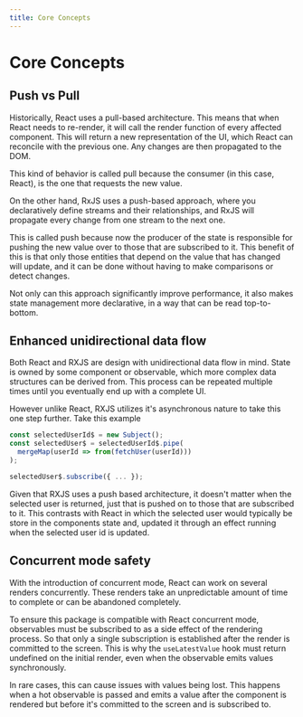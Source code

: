 ```yaml
---
title: Core Concepts
---
```


# Core Concepts

## Push vs Pull

Historically, React uses a pull-based architecture. This means that when React needs to re-render, it will call the render function of every affected component. This will return a new representation of the UI, which React can reconcile with the previous one. Any changes are then propagated to the DOM.

This kind of behavior is called pull because the consumer (in this case, React), is the one that requests the new value.

On the other hand, RxJS uses a push-based approach, where you declaratively define streams and their relationships, and RxJS will propagate every change from one stream to the next one.

This is called push because now the producer of the state is responsible for pushing the new value over to those that are subscribed to it. This benefit of this is that only those entities that depend on the value that has changed will update, and it can be done without having to make comparisons or detect changes.

Not only can this approach significantly improve performance, it also makes state management more declarative, in a way that can be read top-to-bottom.

## Enhanced unidirectional data flow

Both React and RXJS are design with unidirectional data flow in mind. State is owned by some component or observable, which more complex data structures can be derived from. This process can be repeated multiple times until you eventually end up with a complete UI.

However unlike React, RXJS utilizes it's asynchronous nature to take this one step further. Take this example

```js
const selectedUserId$ = new Subject();
const selectedUser$ = selectedUserId$.pipe(
  mergeMap(userId => from(fetchUser(userId)))
);

selectedUser$.subscribe({ ... });
```

Given that RXJS uses a push based architecture, it doesn't matter when the selected user is returned, just that is pushed on to those that are subscribed to it. This contrasts with React in which the selected user would typically be store in the components state and, updated it through an effect running when the selected user id is updated.

## Concurrent mode safety

With the introduction of concurrent mode, React can work on several renders concurrently. These renders take an unpredictable amount of time to complete or can be abandoned completely.

To ensure this package is compatible with React concurrent mode, observables must be subscribed to as a side effect of the rendering process. So that only a single subscription is established after the render is committed to the screen. This is why the `useLatestValue` hook must return undefined on the initial render, even when the observable emits values synchronously.

In rare cases, this can cause issues with values being lost. This happens when a hot observable is passed and emits a value after the component is rendered but before it's committed to the screen and is subscribed to.
